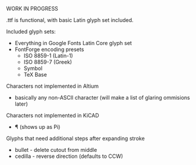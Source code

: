 WORK IN PROGRESS

.ttf is functional, with basic Latin glyph set included.


Included glyph sets:
- Everything in Google Fonts Latin Core glyph set
- FontForge encoding presets
  - ISO 8859-1 (Latin-1)
  - ISO 8859-7 (Greek)
  - Symbol
  - TeX Base
  
  
Characters not implemented in Altium
  - basically any non-ASCII character (will make a list of glaring ommisions later)

Characters not implemented in KiCAD
  - ¶ (shows up as Pi)



Glyphs that need additional steps after expanding stroke
  - bullet - delete cutout from middle
  - cedilla - reverse direction (defaults to CCW)